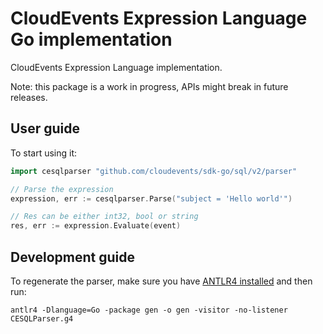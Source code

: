 # CloudEvents Expression Language Go implementation

CloudEvents Expression Language implementation.

Note: this package is a work in progress, APIs might break in future releases.

## User guide

To start using it:

```go
import cesqlparser "github.com/cloudevents/sdk-go/sql/v2/parser"

// Parse the expression
expression, err := cesqlparser.Parse("subject = 'Hello world'")

// Res can be either int32, bool or string
res, err := expression.Evaluate(event)
```

## Development guide

To regenerate the parser, make sure you have [ANTLR4 installed](https://github.com/antlr/antlr4/blob/master/doc/getting-started.md) and then run:

```shell
antlr4 -Dlanguage=Go -package gen -o gen -visitor -no-listener CESQLParser.g4
```
